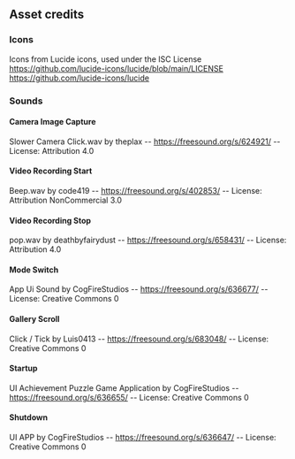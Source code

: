


## Asset credits

### Icons
Icons from Lucide icons, used under the ISC License https://github.com/lucide-icons/lucide/blob/main/LICENSE
https://github.com/lucide-icons/lucide

### Sounds

#### Camera Image Capture
Slower Camera Click.wav by theplax -- https://freesound.org/s/624921/ -- License: Attribution 4.0

#### Video Recording Start
Beep.wav by code419 -- https://freesound.org/s/402853/ -- License: Attribution NonCommercial 3.0

#### Video Recording Stop
pop.wav by deathbyfairydust -- https://freesound.org/s/658431/ -- License: Attribution 4.0

#### Mode Switch
App Ui Sound by CogFireStudios -- https://freesound.org/s/636677/ -- License: Creative Commons 0

#### Gallery Scroll
Click / Tick by Luis0413 -- https://freesound.org/s/683048/ -- License: Creative Commons 0

#### Startup
UI Achievement Puzzle Game Application by CogFireStudios -- https://freesound.org/s/636655/ -- License: Creative Commons 0

#### Shutdown
UI APP by CogFireStudios -- https://freesound.org/s/636647/ -- License: Creative Commons 0

